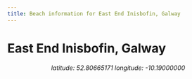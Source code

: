```yaml
---
title: Beach information for East End Inisbofin, Galway
---
```

# East End Inisbofin, Galway 

<div align="center"><i>latitude: 52.80665171 longitude: -10.19000000</i></div>